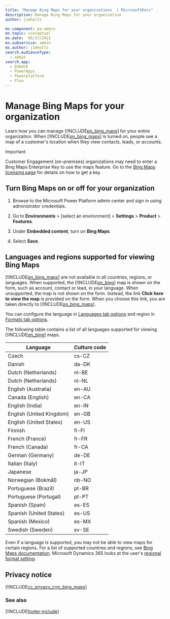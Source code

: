 ```yaml
---
title: "Manage Bing Maps for your organizations  | MicrosoftDocs"
description: Manage Bing Maps for your organization
author: jimholtz

ms.component: pa-admin
ms.topic: conceptual
ms.date:  05/17/2021
ms.subservice: admin
ms.author: jimholtz
search.audienceType: 
  - admin
search.app:
  - D365CE
  - PowerApps
  - Powerplatform
  - Flow
---
```

# Manage Bing Maps for your organization

Learn how you can manage [!INCLUDE[pn_bing_maps](../includes/pn-bing-maps.md)] for your entire organization. When [!INCLUDE[pn_bing_maps](../includes/pn-bing-maps.md)] is turned on, people see a map of a customer's location when they view contacts, leads, or accounts.  
  
> [!IMPORTANT]
> Customer Engagement (on-premises) organizations may need to enter a Bing Maps Enterprise Key to use the maps feature. Go to the [Bing Maps licensing page](https://go.microsoft.com/fwlink/p/?linkid=390116) for details on how to get a key.

## Turn Bing Maps on or off for your organization  
  
1. Browse to the Microsoft Power Platform admin center and sign in using administrator credentials.
  
2. Go to **Environments** > [select an environment] > **Settings** > **Product** > **Features**.

3. Under **Embedded content**,  turn on **Bing Maps**.
  
4. Select **Save**.  

## Languages and regions supported for viewing Bing Maps  

[!INCLUDE[pn_bing_maps](../includes/pn-bing-maps.md)] are not available in all countries, regions, or languages. When supported, the [!INCLUDE[pn_bing](../includes/pn-bing.md)] map is shown on the form, such as account, contact or lead, in your language. When unsupported, the map is not shown on the form. Instead, the link **Click here to view the map** is provided on the form. When you choose this link, you are taken directly to [!INCLUDE[pn_bing_maps](../includes/pn-bing-maps.md)].

You can configure the language in [Languages tab options](/powerapps/user/set-personal-options#languages-tab-options) and region in [Formats tab options](/powerapps/user/set-personal-options#formats-tab-options).

The following table contains a list of all languages supported for viewing [!INCLUDE[pn_bing](../includes/pn-bing.md)] maps.

|Language|Culture code|  
|--------------|------------------|  
|Czech|cs-CZ|  
|Danish|da-DK|  
|Dutch (Netherlands)|nl-BE|  
|Dutch (Netherlands)|nl-NL|  
|English (Australia)|en-AU|  
|Canada (English)|en-CA|  
|English (India)|en-IN|  
|English (United Kingdom)|en-GB|  
|English (United States)|en-US|  
|Finnish|fi-FI|  
|French (France)|fr-FR|  
|French (Canada)|fr-CA|  
|German (Germany)|de-DE|  
|Italian (Italy)|it-IT|  
|Japanese|ja-JP|  
|Norwegian (Bokmål)|nb-NO|  
|Portuguese (Brazil)|pt-BR|  
|Portuguese (Portugal)|pt-PT|  
|Spanish (Spain)|es-ES|  
|Spanish (United States)|es-US|  
|Spanish (Mexico)|es-MX|  
|Swedish (Sweden)|sv-SE|  

Even if a language is supported, you may not be able to view maps for certain regions. For a list of supported countries and regions, see [Bing Maps documentation](/bingmaps/). Microsoft Dynamics 365 looks at the user's [regional format setting](./customize-regional-options-admins.md). 

## Privacy notice
[!INCLUDE[cc_privacy_crm_bing_maps](../includes/cc-privacy-crm-bing-maps.md)]
  
### See also  


[!INCLUDE[footer-include](../includes/footer-banner.md)]
